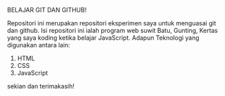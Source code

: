BELAJAR GIT DAN GITHUB!

Repositori ini merupakan repositori eksperimen saya untuk menguasai git dan github.
Isi repositori ini ialah program web suwit Batu, Gunting, Kertas yang saya koding ketika
belajar JavaScript. Adapun Teknologi yang digunakan antara lain:

1. HTML
2. CSS
3. JavaScript

sekian dan terimakasih!
